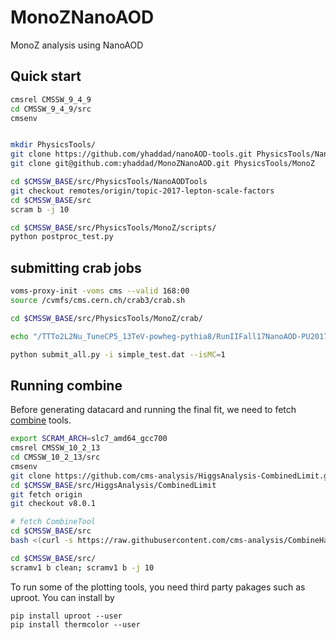 # MonoZNanoAOD
MonoZ analysis using NanoAOD


## Quick start

```bash
cmsrel CMSSW_9_4_9
cd CMSSW_9_4_9/src
cmsenv


mkdir PhysicsTools/
git clone https://github.com/yhaddad/nanoAOD-tools.git PhysicsTools/NanoAODTools
git clone git@github.com:yhaddad/MonoZNanoAOD.git PhysicsTools/MonoZ

cd $CMSSW_BASE/src/PhysicsTools/NanoAODTools
git checkout remotes/origin/topic-2017-lepton-scale-factors
cd $CMSSW_BASE/src
scram b -j 10

cd $CMSSW_BASE/src/PhysicsTools/MonoZ/scripts/
python postproc_test.py
```

## submitting crab jobs

```bash
voms-proxy-init -voms cms --valid 168:00
source /cvmfs/cms.cern.ch/crab3/crab.sh

cd $CMSSW_BASE/src/PhysicsTools/MonoZ/crab/

echo "/TTTo2L2Nu_TuneCP5_13TeV-powheg-pythia8/RunIIFall17NanoAOD-PU2017_12Apr2018_94X_mc2017_realistic_v14-v1/NANOAODSIM" > simple_test.dat

python submit_all.py -i simple_test.dat --isMC=1
```

## Running combine

Before generating datacard and running the final fit, we need to fetch [combine](https://cms-analysis.github.io/HiggsAnalysis-CombinedLimit/part2/settinguptheanalysis/) tools.

```bash
export SCRAM_ARCH=slc7_amd64_gcc700
cmsrel CMSSW_10_2_13
cd CMSSW_10_2_13/src
cmsenv
git clone https://github.com/cms-analysis/HiggsAnalysis-CombinedLimit.git HiggsAnalysis/CombinedLimit
cd $CMSSW_BASE/src/HiggsAnalysis/CombinedLimit
git fetch origin
git checkout v8.0.1

# fetch CombineTool
cd $CMSSW_BASE/src
bash <(curl -s https://raw.githubusercontent.com/cms-analysis/CombineHarvester/master/CombineTools/scripts/sparse-checkout-https.sh)

cd $CMSSW_BASE/src/
scramv1 b clean; scramv1 b -j 10
```

To run some of the plotting tools, you need third party pakages such as uproot. You can install by 

```
pip install uproot --user
pip install thermcolor --user
```
